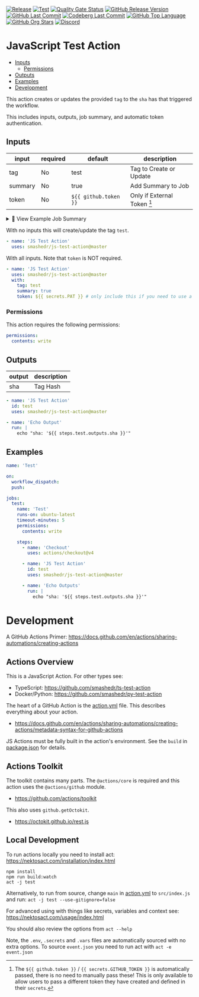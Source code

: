 [![Release](https://img.shields.io/github/actions/workflow/status/smashedr/js-test-action/release.yaml?logo=github&logoColor=white&label=release)](https://github.com/smashedr/js-test-action/actions/workflows/release.yaml)
[![Test](https://img.shields.io/github/actions/workflow/status/smashedr/js-test-action/test.yaml?logo=github&logoColor=white&label=test)](https://github.com/smashedr/js-test-action/actions/workflows/test.yaml)
[![Quality Gate Status](https://sonarcloud.io/api/project_badges/measure?project=smashedr_js-test-action&metric=alert_status)](https://sonarcloud.io/summary/new_code?id=smashedr_js-test-action)
[![GitHub Release Version](https://img.shields.io/github/v/release/smashedr/js-test-action?logo=github)](https://github.com/smashedr/js-test-action/releases/latest)
[![GitHub Last Commit](https://img.shields.io/github/last-commit/smashedr/js-test-action?logo=github&logoColor=white&label=updated)](https://github.com/smashedr/js-test-action/graphs/commit-activity)
[![Codeberg Last Commit](https://img.shields.io/gitea/last-commit/shaner/js-test-action/master?gitea_url=https%3A%2F%2Fcodeberg.org%2F&logo=codeberg&logoColor=white&label=updated)](https://codeberg.org/shaner/js-test-action)
[![GitHub Top Language](https://img.shields.io/github/languages/top/smashedr/js-test-action?logo=htmx&logoColor=white)](https://github.com/smashedr/js-test-action)
[![GitHub Org Stars](https://img.shields.io/github/stars/cssnr?style=flat&logo=github&logoColor=white)](https://cssnr.github.io/)
[![Discord](https://img.shields.io/discord/899171661457293343?logo=discord&logoColor=white&label=discord&color=7289da)](https://discord.gg/wXy6m2X8wY)

# JavaScript Test Action

- [Inputs](#Inputs)
  - [Permissions](#Permissions)
- [Outputs](#Outputs)
- [Examples](#Examples)
- [Development](#Development)

This action creates or updates the provided `tag` to the `sha` has that triggered the workflow.

This includes inputs, outputs, job summary, and automatic token authentication.

## Inputs

| input   | required | default               | description                 |
| ------- | -------- | --------------------- | --------------------------- |
| tag     | No       | test                  | Tag to Create or Update     |
| summary | No       | true                  | Add Summary to Job          |
| token   | No       | `${{ github.token }}` | Only if External Token [^1] |

<details><summary>📜 View Example Job Summary</summary>

---

Updated: [test](https://github.com/smashedr/js-test-action/releases/tag/test) :arrow_right: `6470ef53102d5229672433f1adb6afa42e7b64d9`

<details><summary>Inputs</summary><table><tr><th>Input</th><th>Value</th></tr><tr><td>tag</td><td>test</td></tr><tr><td>summary</td><td>true</td></tr></table></details>

---

</details>

With no inputs this will create/update the tag `test`.

```yaml
- name: 'JS Test Action'
  uses: smashedr/js-test-action@master
```

With all inputs. Note that `token` is NOT required.

```yaml
- name: 'JS Test Action'
  uses: smashedr/js-test-action@master
  with:
    tag: test
    summary: true
    token: ${{ secrets.PAT }} # only include this if you need to use a PAT
```

### Permissions

This action requires the following permissions:

```yaml
permissions:
  contents: write
```

## Outputs

| output | description |
| ------ | ----------- |
| sha    | Tag Hash    |

```yaml
- name: 'JS Test Action'
  id: test
  uses: smashedr/js-test-action@master

- name: 'Echo Output'
  run: |
    echo "sha: '${{ steps.test.outputs.sha }}'"
```

## Examples

```yaml
name: 'Test'

on:
  workflow_dispatch:
  push:

jobs:
  test:
    name: 'Test'
    runs-on: ubuntu-latest
    timeout-minutes: 5
    permissions:
      contents: write

    steps:
      - name: 'Checkout'
        uses: actions/checkout@v4

      - name: 'JS Test Action'
        id: test
        uses: smashedr/js-test-action@master

      - name: 'Echo Outputs'
        run: |
          echo "sha: '${{ steps.test.outputs.sha }}'"
```

# Development

A GitHub Actions Primer: https://docs.github.com/en/actions/sharing-automations/creating-actions

## Actions Overview

This is a JavaScript Action. For other types see:

- TypeScript: https://github.com/smashedr/ts-test-action
- Docker/Python: https://github.com/smashedr/py-test-action

The heart of a GitHub Action is the [action.yml](action.yml) file. This describes everything about your action.

- https://docs.github.com/en/actions/sharing-automations/creating-actions/metadata-syntax-for-github-actions

JS Actions must be fully built in the action's environment. See the `build` in [package.json](package.json) for details.

## Actions Toolkit

The toolkit contains many parts. The `@actions/core` is required and this action uses the `@actions/github` module.

- https://github.com/actions/toolkit

This also uses `github.getOctokit`.

- https://octokit.github.io/rest.js

## Local Development

To run actions locally you need to install act: https://nektosact.com/installation/index.html

```shell
npm install
npm run build:watch
act -j test
```

Alternatively, to run from source, change `main` in [action.yml](action.yml) to `src/index.js` and
run: `act -j test --use-gitignore=false`

For advanced using with things like secrets, variables and context see: https://nektosact.com/usage/index.html

You should also review the options from `act --help`

Note, the `.env`, `.secrets` and `.vars` files are automatically sourced with no extra options.
To source `event.json` you need to run act with `act -e event.json`

[^1]:
    The `${{ github.token }}` / `{{ secrets.GITHUB_TOKEN }}` is automatically passed, there is no need to manually pass these!
    This is only available to allow users to pass a different token they have created and defined in their `secrets`.
